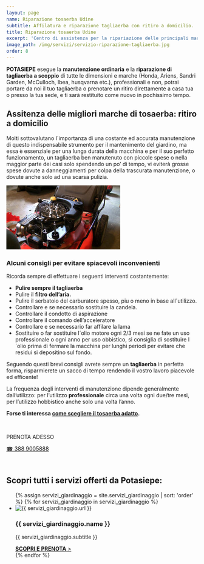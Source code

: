 ```yaml
---
layout: page
name: Riparazione tosaerba Udine
subtitle: Affilatura e riparazione tagliaerba con ritiro a domicilio.
title: Riparazione tosaerba Udine
excerpt: 'Centro di assistenza per la ripariazione delle principali marche di rasaerba. Messa a punto e manutenzione di tagliaerba con motori Honda e Briggs Stratton.'
image_path: /img/servizi/servizio-riparazione-tagliaerba.jpg
order: 8
---
```

**POTASIEPE** esegue la **manutenzione ordinaria** e la **riparazione di tagliaerba a scoppio** di tutte le dimensioni e marche (Honda, Ariens, Sandri Garden, McCulloch, Ibea, husqvarna etc.), professionali e non, potrai portare da noi il tuo tagliaerba o prenotare un ritiro direttamente a casa tua o presso la tua sede, e ti sarà restituito come nuovo in pochissimo tempo.

## Assitenza delle migliori marche di tosaerba: ritiro a domicilio

Molti sottovalutano l´importanza di una costante ed accurata manutenzione di questo indispensabile strumento per il mantenimento del giardino, ma essa è essenziale per una lunga durata della macchina e per il suo perfetto funzionamento, un tagliaerba ben manutenuto con piccole spese o nella maggior parte dei casi solo spendendo un po’ di tempo, vi eviterà grosse spese dovute a danneggiamenti per colpa della trascurata manutenzione, o dovute anche solo ad una scarsa pulizia.

![riparazione-di-tagliaerba](/img/giardiniere-potasiepe-fvg-riparazione-di-rasaerba-e-tagliaerba.jpg  "Riparazione di rasaerba e di tagliaerba")

### Alcuni consigli per evitare spiacevoli inconvenienti

Ricorda sempre di effettuare i seguenti interventi costantemente:

- **Pulire sempre il tagliaerba**
- Pulire il **filtro dell’aria.**
- Pulire il serbatoio del carburatore spesso, piu o meno in base all´utilizzo.
- Controllare e se necessario  sostituire la candela.
- Controllare il condotto di aspirazione
- Controllare il comando dell’acceleratore
- Controllare e se necessario far affilare la lama
- Sostituire o far sostituire l´olio motore ogni 2/3 mesi se ne fate un uso professionale o ogni anno per uso obbistico, si consiglia di sostituire l´olio prima di fermare la macchina per lunghi periodi per evitare che residui si depositino sul fondo.

Seguendo questi brevi consigli avrete sempre un **tagliaerba** in perfetta forma, risparmierete un sacco di tempo rendendo il vostro lavoro piacevole ed efficente!

La frequenza degli interventi di manutenzione dipende generalmente dall’utilizzo: per l’utilizzo **professionale** circa una volta ogni due/tre mesi, per l’utilizzo hobbistico anche solo una volta l’anno.

**Forse ti interessa [come scegliere il tosaerba adatto](/consigli-di-giardinaggio/tagliaerba-quale-scegliere "tagliaerba: quale scegliere").**

<br/>
<div class="text-center">
  <p class="h3">PRENOTA ADESSO</p>
  <a title="numero di telefono di Potasiepe Giardiniere +393889005888" href="tel:+393889005888" class="button">&#9742; 388 9005888</a>
</div>
<br/><br/>

## Scopri tutti i servizi offerti da Potasiepe:

<div class="list-collection">
<ul>
  {% assign servizi_giardinaggio = site.servizi_giardinaggio | sort: 'order' %}
  {% for servizi_giardinaggio in servizi_giardinaggio %}
		<li>
      <img src="{% include relative-src.html src=servizi_giardinaggio.image_path %}" alt="{{ servizi_giardinaggio.url }}">
			<h3>{{ servizi_giardinaggio.name }}</h3>
      <p>{{ servizi_giardinaggio.subtitle }}</p>
			<a href="{{ site.baseurl }}{{ servizi_giardinaggio.url }}" title="{{ servizi_giardinaggio.url }}"><strong>SCOPRI E PRENOTA</strong> &gt;</a>
		</li>
	{% endfor %}
</ul>
</div>
